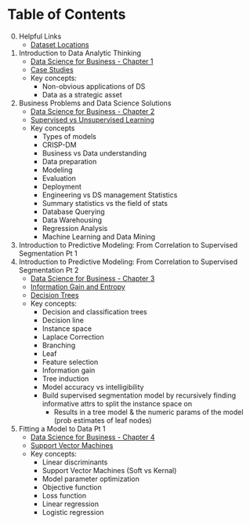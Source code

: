 # Table of Contents

0. Helpful Links
    - [Dataset Locations](3_dataset_locations.md)
1. Introduction to Data Analytic Thinking
    - [Data Science for Business - Chapter 1](2_data_science_for_business.md)
    - [Case Studies](1_data_science_case_studies.md)
    - Key concepts:
        - Non-obvious applications of DS
        - Data as a strategic asset
2. Business Problems and Data Science Solutions
    - [Data Science for Business - Chapter 2](2_data_science_for_business.md)
    - [Supervised vs Unsupervised Learning](https://www.kaggle.com/discussions/general/229219)
    - Key concepts
        - Types of models
        - CRISP-DM
        - Business vs Data understanding
        - Data preparation
        - Modeling
        - Evaluation
        - Deployment
        - Engineering vs DS management
        Statistics
        - Summary statistics vs the field of stats
        - Database Querying
        - Data Warehousing
        - Regression Analysis
        - Machine Learning and Data Mining
3. Introduction to Predictive Modeling: From Correlation to Supervised Segmentation Pt 1
4. Introduction to Predictive Modeling: From Correlation to Supervised Segmentation Pt 2
    - [Data Science for Business - Chapter 3](2_data_science_for_business.md)
    - [Information Gain and Entropy](https://victorzhou.com/blog/information-gain/)
    - [Decision Trees](https://medium.com/@fe.valvekens/understanding-decision-trees-38294f5c8f25)
    - Key concepts:
        - Decision and classification trees
        - Decision line
        - Instance space
        - Laplace Correction
        - Branching
        - Leaf
        - Feature selection
        - Information gain
        - Tree induction
        - Model accuracy vs intelligibility
        - Build supervised segmentation model by recursively finding informative attrs to split the instance space on
            - Results in a tree model & the numeric params of the model (prob estimates of leaf nodes)
5. Fitting a Model to Data Pt 1
    - [Data Science for Business - Chapter 4](2_data_science_for_business.md)
    - [Support Vector Machines](https://www.kdnuggets.com/2016/07/support-vector-machines-simple-explanation.html)
    - Key concepts:
        - Linear discriminants
        - Support Vector Machines (Soft vs Kernal)
        - Model parameter optimization
        - Objective function
        - Loss function
        - Linear regression
        - Logistic regression
        